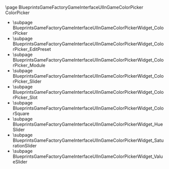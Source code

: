 \page BlueprintsGameFactoryGameInterfaceUIInGameColorPicker ColorPicker
- \subpage BlueprintsGameFactoryGameInterfaceUIInGameColorPickerWidget_ColorPicker
- \subpage BlueprintsGameFactoryGameInterfaceUIInGameColorPickerWidget_ColorPicker_EditPreset
- \subpage BlueprintsGameFactoryGameInterfaceUIInGameColorPickerWidget_ColorPicker_Module
- \subpage BlueprintsGameFactoryGameInterfaceUIInGameColorPickerWidget_ColorPicker_Slider
- \subpage BlueprintsGameFactoryGameInterfaceUIInGameColorPickerWidget_ColorPicker_Slot
- \subpage BlueprintsGameFactoryGameInterfaceUIInGameColorPickerWidget_ColorSquare
- \subpage BlueprintsGameFactoryGameInterfaceUIInGameColorPickerWidget_HueSlider
- \subpage BlueprintsGameFactoryGameInterfaceUIInGameColorPickerWidget_SaturationSlider
- \subpage BlueprintsGameFactoryGameInterfaceUIInGameColorPickerWidget_ValueSlider
